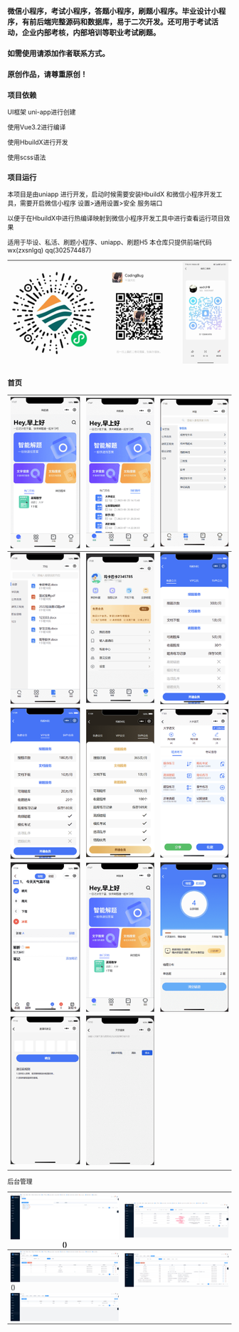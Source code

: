 ### 微信小程序，考试小程序，答题小程序，刷题小程序。毕业设计小程序，有前后端完整源码和数据库，易于二次开发。还可用于考试活动，企业内部考核，内部培训等职业考试刷题。

### 如需使用请添加作者联系方式。

### 原创作品，请尊重原创！



### 项目依赖

UI框架 uni-app进行创建

使用Vue3.2进行编译

使用HbuildX进行开发

使用scss语法

### 项目运行

本项目是由uniapp 进行开发，启动时候需要安装HbuildX 和微信小程序开发工具，需要开启微信小程序 设置>通用设置>安全 服务端口

以便于在HbuildX中进行热编译映射到微信小程序开发工具中进行查看运行项目效果

适用于毕设、私活、刷题小程序、uniapp、刷题H5
本仓库只提供前端代码
wx(zxsnlgq) qq(302574487)

| <img src=".\readmeImg\xcx.png" style="zoom:50%;" /> | <img src=".\readmeImg\wx.png" style="zoom:50%;" /> | <img src=".\readmeImg\qq.png" style="zoom:50%;" /> |
| ------------------------ | ----------------------- | ----------------------- |



### 首页

| <img src=".\readmeImg\1.png" style="zoom:50%;" />  | <img src=".\readmeImg\2.png" style="zoom:50%;" />  | <img src=".\readmeImg\3.png" style="zoom:50%;" />  |
| -------------------------------------------------- | -------------------------------------------------- | -------------------------------------------------- |
| <img src=".\readmeImg\4.png" style="zoom:50%;" />  | <img src=".\readmeImg\5.png" style="zoom:50%;" />  | <img src=".\readmeImg\6.png" style="zoom:50%;" />  |
| <img src=".\readmeImg\7.png" style="zoom:50%;" />  | <img src=".\readmeImg\8.png" style="zoom:50%;" />  | <img src=".\readmeImg\9.png" style="zoom:50%;" />  |
| <img src=".\readmeImg\10.png" style="zoom:50%;" /> | <img src=".\readmeImg\1.png" style="zoom:50%;" />  | <img src=".\readmeImg\12.png" style="zoom:50%;" /> |
| <img src=".\readmeImg\13.png" style="zoom:50%;" /> | <img src=".\readmeImg\14.png" style="zoom:50%;" /> |                                                    |
|                                                    |                                                    |                                                    |

后台管理

| <img src=".\readmeImg\a1.png" style="zoom:50%;" />() | <img src=".\readmeImg\a2.png" style="zoom:50%;" />|
| ----------------------- | ----------------------- |
| <img src=".\readmeImg\a4.png" />() | <img src=".\readmeImg\a5.png" /> |
| <img src=".\readmeImg\a7.png" />|                         |


